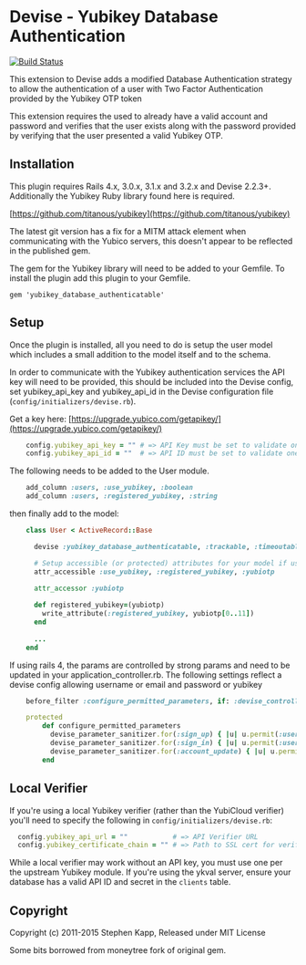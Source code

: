 # Devise - Yubikey Database Authentication
   
[![Build Status](https://travis-ci.org/mort666/yubikey_database_authenticatable.png?branch=master)](https://travis-ci.org/mort666/yubikey_database_authenticatable)

This extension to Devise adds a modified Database Authentication strategy to allow the authentication of a user with Two Factor Authentication provided by the Yubikey OTP token

This extension requires the used to already have a valid account and password and verifies that the user exists along with the password provided by verifying that the user presented a valid Yubikey OTP.

## Installation

This plugin requires Rails 4.x, 3.0.x, 3.1.x and 3.2.x and Devise 2.2.3+. Additionally the Yubikey Ruby library found here is required.

[https://github.com/titanous/yubikey](https://github.com/titanous/yubikey)
                                                 
The latest git version has a fix for a MITM attack element when communicating with the Yubico servers, this doesn't appear to be reflected in the published gem.

The gem for the Yubikey library will need to be added to your Gemfile. To install the plugin add this plugin to your Gemfile.

	gem 'yubikey_database_authenticatable'

## Setup

Once the plugin is installed, all you need to do is setup the user model which includes a small addition to the model itself and to the schema.

In order to communicate with the Yubikey authentication services the API key will need to be provided, this should be included into the Devise config, set yubikey_api_key and yubikey_api_id in the Devise configuration file (`config/initializers/devise.rb`).

Get a key here: [https://upgrade.yubico.com/getapikey/](https://upgrade.yubico.com/getapikey/)

``` ruby
	config.yubikey_api_key = "" # => API Key must be set to validate one time passwords
	config.yubikey_api_id = ""  # => API ID must be set to validate one time passwords
```

The following needs to be added to the User module.

``` ruby
	add_column :users, :use_yubikey, :boolean
	add_column :users, :registered_yubikey, :string
```

then finally add to the model:

``` ruby
	class User < ActiveRecord::Base

      devise :yubikey_database_authenticatable, :trackable, :timeoutable

      # Setup accessible (or protected) attributes for your model if using rails 3 or lower
      attr_accessible :use_yubikey, :registered_yubikey, :yubiotp

	  attr_accessor :yubiotp
		
	  def registered_yubikey=(yubiotp)
	    write_attribute(:registered_yubikey, yubiotp[0..11])
	  end
	
      ...
	end
```

If using rails 4, the params are controlled by strong params and need to be updated in your application_controller.rb. The following settings reflect a devise config allowing username or email and password or yubikey

``` ruby
  	before_filter :configure_permitted_parameters, if: :devise_controller?

  	protected
    	def configure_permitted_parameters
      	  devise_parameter_sanitizer.for(:sign_up) { |u| u.permit(:username, :email, :password, :password_confirmation) }
      	  devise_parameter_sanitizer.for(:sign_in) { |u| u.permit(:username, :email, :password, :login, :use_yubikey, :registered_yubikey, :yubiotp) }
      	  devise_parameter_sanitizer.for(:account_update) { |u| u.permit(:username, :email, :password, :password_confirmation, :current_password) }
    	end
```

## Local Verifier

If you're using a local Yubikey verifier (rather than the YubiCloud verifier) you'll need to specify the following in `config/initializers/devise.rb`:

``` ruby
  config.yubikey_api_url = ""           # => API Verifier URL
  config.yubikey_certificate_chain = "" # => Path to SSL cert for verifier
```

While a local verifier may work without an API key, you must use one per the upstream Yubikey module. If you're using the ykval server, ensure your database has a valid API ID and secret in the `clients` table.

## Copyright

Copyright (c) 2011-2015 Stephen Kapp, Released under MIT License 

Some bits borrowed from moneytree fork of original gem.
